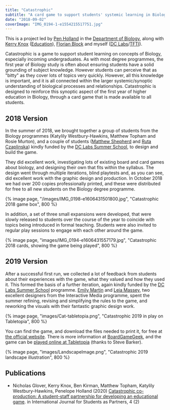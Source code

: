 ```yaml
---
title: "Catastrophic"
subtitle: "A card game to support students' systemic learning in Biology"
date: "2018-09-02"
coverImage: "IMG_0194-1-e1554215517751.jpg"
---
```


This is a project led by [Pen Holland](https://www.york.ac.uk/biology/our-staff/pen-holland/) in the [Department of Biology](https://www.york.ac.uk/biology/), along with [Kerry Knox](https://www.york.ac.uk/education/our-staff/academic/kerry-knox/) ([Education](https://www.york.ac.uk/education/)), [Florian Block](http://florianblock.net/) and myself ([DC Labs](https://www.digitalcreativity.ac.uk)/[TFTI](https://www.york.ac.uk/tfti)).

Catastrophic is a game to support student learning on concepts of Biology, especially incoming undergraduates. As with most degree programmes, the first year of Biology study is often about ensuring students have a solid grounding of subject knowledge. However students can perceive that as "bitty" as they cover lots of topics very quickly. However, all this knowledge is important, and it is all connected within the larger systemic/synoptic understanding of biological processes and relationships. Catastrophic is designed to reinforce this synoptic aspect of the first year of higher education in Biology, through a card game that is made available to all students.

## 2018 Version
In the summer of 2018, we brought together a group of students from the Biology programmes (Katylily Westbury-Hawkins, Matthew Topham and Rosie Murton), and a couple of students ([Matthew Shepherd](http://matthewshepherd.co.uk/) and [Ruta Czaplinska](https://www.rutarizona.com/)) kindly funded by the  [DC Labs Summer School](https://www.digitalcreativity.ac.uk/), to design and build the game.

They did excellent work, investigating lots of existing board and card games about biology, and designing their own that fits within the syllabus. The design went through multiple iterations, blind playtests and, as you can see, did excellent work with the graphic design and production. In October 2018 we had over 200 copies professionally printed, and these were distributed for free to all new students on the Biology degree programme.

{% image page, "/images/IMG_0198-e1606431501800.jpg", "Catastrophic 2018 game box", 800 %}

In addition, a set of three small expansions were developed, that were slowly released to students over the course of the year to coincide with topics being introduced in formal teaching. Students were also invited to regular play sessions to engage with each other around the game.

{% image page, "images/IMG_0194-e1606431557179.jpg", "Catastrophic 2018 cards, showing the game being played", 800 %}

## 2019 Version

After a successful first run, we collected a lot of feedback from students about their experiences with the game, what they valued and how they used it. This formed the basis of a further iteration, again kindly funded by the [DC Labs Summer School](https://www.digitalcreativity.ac.uk/) programme. [Emily Martin](https://www.emilymartin.uk/) and [Leia Massey](http://leiamassey.com), two excellent designers from the Interactive Media programme, spent the summer refining, revising and simplifying the rules to the game, and reworking the visuals with their fantastic graphic design work.

{% image page, "images/Cat-tabletopia.png", "Catastrophic 2019 in play on Tabletopia", 800 %}

You can find the game, and download the files needed to print it, for free at [the official website](https://catastrophic.york.ac.uk/). There is more information at [BoardGameGeek](https://boardgamegeek.com/boardgame/263422/catastrophic), and the game can be [played online at Tabletopia](https://catastrophic.york.ac.uk/play-online) (thanks to Steve Barker).

{% image page, "images/LandscapeImage.png", "Catastrophic 2019 landscape illustration", 800 %}

## Publications
* Nicholas Glover, Kerry Knox, Ben Kirman, Matthew Topham, Katylily Westbury-Hawkins, Penelope Holland (2020) [Catastrophic co-production: A student-staff partnership for developing an educational game](/papers/Glover2020Catastrophic.pdf). in International Journal for Students as Partners, 4 (2)